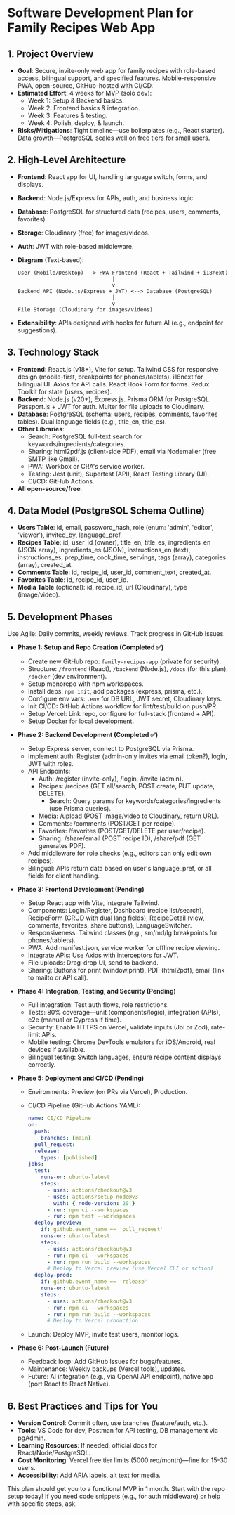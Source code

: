 # Software Development Plan for Family Recipes Web App

## 1. Project Overview

- **Goal**: Secure, invite-only web app for family recipes with role-based access, bilingual support, and specified features. Mobile-responsive PWA, open-source, GitHub-hosted with CI/CD.
- **Estimated Effort**: 4 weeks for MVP (solo dev):
  - Week 1: Setup & Backend basics.
  - Week 2: Frontend basics & integration.
  - Week 3: Features & testing.
  - Week 4: Polish, deploy, & launch.
- **Risks/Mitigations**: Tight timeline—use boilerplates (e.g., React starter). Data growth—PostgreSQL scales well on free tiers for small users.

## 2. High-Level Architecture

- **Frontend**: React app for UI, handling language switch, forms, and displays.
- **Backend**: Node.js/Express for APIs, auth, and business logic.
- **Database**: PostgreSQL for structured data (recipes, users, comments, favorites).
- **Storage**: Cloudinary (free) for images/videos.
- **Auth**: JWT with role-based middleware.
- **Diagram** (Text-based):

  ```text
  User (Mobile/Desktop) --> PWA Frontend (React + Tailwind + i18next)
                                |
                                v
  Backend API (Node.js/Express + JWT) <--> Database (PostgreSQL)
                                |
                                v
  File Storage (Cloudinary for images/videos)
  ```

- **Extensibility**: APIs designed with hooks for future AI (e.g., endpoint for suggestions).

## 3. Technology Stack

- **Frontend**: React.js (v18+), Vite for setup. Tailwind CSS for responsive design (mobile-first, breakpoints for phones/tablets). i18next for bilingual UI. Axios for API calls. React Hook Form for forms. Redux Toolkit for state (users, recipes).
- **Backend**: Node.js (v20+), Express.js. Prisma ORM for PostgreSQL. Passport.js + JWT for auth. Multer for file uploads to Cloudinary.
- **Database**: PostgreSQL (schema: users, recipes, comments, favorites tables). Dual language fields (e.g., title_en, title_es).
- **Other Libraries**:
  - Search: PostgreSQL full-text search for keywords/ingredients/categories.
  - Sharing: html2pdf.js (client-side PDF), email via Nodemailer (free SMTP like Gmail).
  - PWA: Workbox or CRA's service worker.
  - Testing: Jest (unit), Supertest (API), React Testing Library (UI).
  - CI/CD: GitHub Actions.
- **All open-source/free**.

## 4. Data Model (PostgreSQL Schema Outline)

- **Users Table**: id, email, password_hash, role (enum: 'admin', 'editor', 'viewer'), invited_by, language_pref.
- **Recipes Table**: id, user_id (owner), title_en, title_es, ingredients_en (JSON array), ingredients_es (JSON), instructions_en (text), instructions_es, prep_time, cook_time, servings, tags (array), categories (array), created_at.
- **Comments Table**: id, recipe_id, user_id, comment_text, created_at.
- **Favorites Table**: id, recipe_id, user_id.
- **Media Table** (optional): id, recipe_id, url (Cloudinary), type (image/video).

## 5. Development Phases

Use Agile: Daily commits, weekly reviews. Track progress in GitHub Issues.

- **Phase 1: Setup and Repo Creation (Completed ✅)**
  - Create new GitHub repo: `family-recipes-app` (private for security).
  - Structure: `/frontend` (React), `/backend` (Node.js), `/docs` (for this plan), `/docker` (dev environment).
  - Setup monorepo with npm workspaces.
  - Install deps: `npm init`, add packages (express, prisma, etc.).
  - Configure env vars: `.env` for DB URL, JWT secret, Cloudinary keys.
  - Init CI/CD: GitHub Actions workflow for lint/test/build on push/PR.
  - Setup Vercel: Link repo, configure for full-stack (frontend + API).
  - Setup Docker for local development.

- **Phase 2: Backend Development (Completed ✅)**
  - Setup Express server, connect to PostgreSQL via Prisma.
  - Implement auth: Register (admin-only invites via email token?), login, JWT with roles.
  - API Endpoints:
    - Auth: /register (invite-only), /login, /invite (admin).
    - Recipes: /recipes (GET all/search, POST create, PUT update, DELETE).
      - Search: Query params for keywords/categories/ingredients (use Prisma queries).
    - Media: /upload (POST image/video to Cloudinary, return URL).
    - Comments: /comments (POST/GET per recipe).
    - Favorites: /favorites (POST/GET/DELETE per user/recipe).
    - Sharing: /share/email (POST recipe ID), /share/pdf (GET generates PDF).
  - Add middleware for role checks (e.g., editors can only edit own recipes).
  - Bilingual: APIs return data based on user's language_pref, or all fields for client handling.

- **Phase 3: Frontend Development (Pending)**
  - Setup React app with Vite, integrate Tailwind.
  - Components: Login/Register, Dashboard (recipe list/search), RecipeForm (CRUD with dual lang fields), RecipeDetail (view, comments, favorites, share buttons), LanguageSwitcher.
  - Responsiveness: Tailwind classes (e.g., sm/md/lg breakpoints for phones/tablets).
  - PWA: Add manifest.json, service worker for offline recipe viewing.
  - Integrate APIs: Use Axios with interceptors for JWT.
  - File uploads: Drag-drop UI, send to backend.
  - Sharing: Buttons for print (window.print), PDF (html2pdf), email (link to mailto or API call).

- **Phase 4: Integration, Testing, and Security (Pending)**
  - Full integration: Test auth flows, role restrictions.
  - Tests: 80% coverage—unit (components/logic), integration (APIs), e2e (manual or Cypress if time).
  - Security: Enable HTTPS on Vercel, validate inputs (Joi or Zod), rate-limit APIs.
  - Mobile testing: Chrome DevTools emulators for iOS/Android, real devices if available.
  - Bilingual testing: Switch languages, ensure recipe content displays correctly.

- **Phase 5: Deployment and CI/CD (Pending)**
  - Environments: Preview (on PRs via Vercel), Production.
  - CI/CD Pipeline (GitHub Actions YAML):

    ```yaml
    name: CI/CD Pipeline
    on:
      push:
        branches: [main]
      pull_request:
      release:
        types: [published]
    jobs:
      test:
        runs-on: ubuntu-latest
        steps:
          - uses: actions/checkout@v3
          - uses: actions/setup-node@v3
            with: { node-version: 20 }
          - run: npm ci --workspaces
          - run: npm test --workspaces
      deploy-preview:
        if: github.event_name == 'pull_request'
        runs-on: ubuntu-latest
        steps:
          - uses: actions/checkout@v3
          - run: npm ci --workspaces
          - run: npm run build --workspaces
          # Deploy to Vercel preview (use Vercel CLI or action)
      deploy-prod:
        if: github.event_name == 'release'
        runs-on: ubuntu-latest
        steps:
          - uses: actions/checkout@v3
          - run: npm ci --workspaces
          - run: npm run build --workspaces
          # Deploy to Vercel production
    ```

  - Launch: Deploy MVP, invite test users, monitor logs.

- **Phase 6: Post-Launch (Future)**
  - Feedback loop: Add GitHub Issues for bugs/features.
  - Maintenance: Weekly backups (Vercel tools), updates.
  - Future: AI integration (e.g., via OpenAI API endpoint), native app (port React to React Native).

## 6. Best Practices and Tips for You

- **Version Control**: Commit often, use branches (feature/auth, etc.).
- **Tools**: VS Code for dev, Postman for API testing, DB management via pgAdmin.
- **Learning Resources**: If needed, official docs for React/Node/PostgreSQL.
- **Cost Monitoring**: Vercel free tier limits (5000 req/month)—fine for 15-30 users.
- **Accessibility**: Add ARIA labels, alt text for media.

This plan should get you to a functional MVP in 1 month. Start with the repo setup today! If you need code snippets (e.g., for auth middleware) or help with specific steps, ask.
